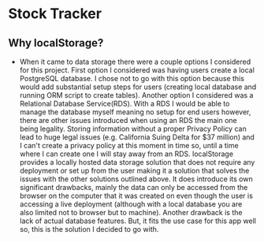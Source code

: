 # Stock Tracker

## Why localStorage?
- When it came to data storage there were a couple options I considered for this project. First option I considered was having users create a local PostgreSQL database. I chose not to go with this option because this would add substantial setup steps for users (creating local database and running ORM script to create tables). Another option I considered was a Relational Database Service(RDS). With a RDS I would be able to manage the database myself meaning no setup for end users however, there are other issues introduced when using an RDS the main one being legality. Storing information without a proper Privacy Policy can lead to huge legal issues (e.g. California Suing Delta for $37 million) and I can't create a privacy policy at this moment in time so, until a time where I can create one I will stay away from an RDS. localStorage provides a locally hosted data storage solution that does not require any deployment or set up from the user making it a solution that solves the issues with the other solutions outlined above. It does introduce its own significant drawbacks, mainly the data can only be accessed from the browser on the computer that it was created on even though the user is accessing a live deployment (although with a local database you are also limited not to browser but to machine). Another drawback is the lack of actual database features. But, it fits the use case for this app well so, this is  the solution I decided to go with.
